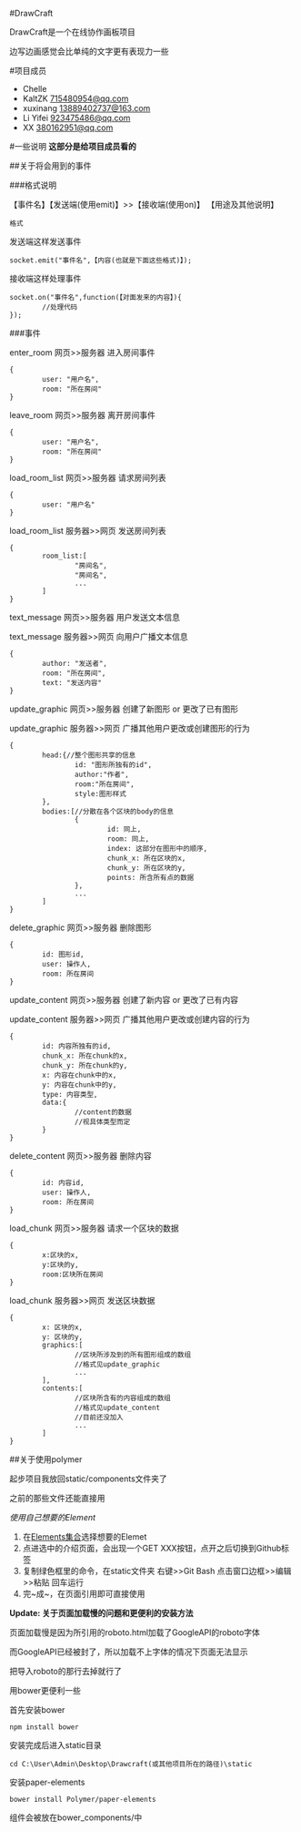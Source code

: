 ﻿#DrawCraft

DrawCraft是一个在线协作画板项目

边写边画感觉会比单纯的文字更有表现力一些




#项目成员
* Chelle
* KaltZK <715480954@qq.com>
* xuxinang <13889402737@163.com>
* Li Yifei <923475486@qq.com>
* XX <380162951@qq.com>

#一些说明
**这部分是给项目成员看的**


##关于将会用到的事件

###格式说明

【事件名】【发送端(使用emit)】>>【接收端(使用on)】 【用途及其他说明】

```
格式
```

发送端这样发送事件
```
socket.emit("事件名",【内容(也就是下面这些格式)】);
```

接收端这样处理事件
```
socket.on("事件名",function(【对面发来的内容】){
        //处理代码
});
```

###事件

enter_room 网页>>服务器 进入房间事件

```
{
        user: "用户名",
        room: "所在房间"
}
```

leave_room 网页>>服务器 离开房间事件

```
{
        user: "用户名",
        room: "所在房间"
}
```

load_room_list 网页>>服务器 请求房间列表

```
{
        user: "用户名"
}
```

load_room_list 服务器>>网页 发送房间列表

```
{
        room_list:[
                "房间名",
                "房间名",
                ...
        ]
}
```

text_message 网页>>服务器 用户发送文本信息

text_message 服务器>>网页 向用户广播文本信息

```
{
        author: "发送者",
        room: "所在房间",
        text: "发送内容"
}
```

update_graphic 网页>>服务器 创建了新图形 or 更改了已有图形

update_graphic 服务器>>网页 广播其他用户更改或创建图形的行为

```
{
        head:{//整个图形共享的信息
                id: "图形所独有的id",
                author:"作者",
                room:"所在房间",
                style:图形样式
        },
        bodies:[//分散在各个区块的body的信息
                {
                        id: 同上,
                        room: 同上,
                        index: 这部分在图形中的顺序,
                        chunk_x: 所在区块的x,
                        chunk_y: 所在区块的y,
                        points: 所含所有点的数据
                },
                ...
        ]
}
```

delete_graphic 网页>>服务器 删除图形
```
{
        id: 图形id,
        user: 操作人,
        room: 所在房间
}
```

update_content 网页>>服务器 创建了新内容 or 更改了已有内容

update_content 服务器>>网页 广播其他用户更改或创建内容的行为

```
{
        id: 内容所独有的id,
        chunk_x: 所在chunk的x,
        chunk_y: 所在chunk的y,
        x: 内容在chunk中的x,
        y: 内容在chunk中的y,
        type: 内容类型,
        data:{
                //content的数据
                //视具体类型而定
        }
}
```
delete_content 网页>>服务器 删除内容
```
{
        id: 内容id,
        user: 操作人,
        room: 所在房间
}
```

load_chunk 网页>>服务器 请求一个区块的数据
```
{
        x:区块的x,
        y:区块的y,
        room:区块所在房间
}
```


load_chunk 服务器>>网页 发送区块数据
```
{
        x: 区块的x,
        y: 区块的y,
        graphics:[
                //区块所涉及到的所有图形组成的数组
                //格式见update_graphic
                ...
        ],
        contents:[
                //区块所含有的内容组成的数组
                //格式见update_content
                //目前还没加入
                ...
        ]
}
```


##关于使用polymer

起步项目我放回static/components文件夹了

之前的那些文件还能直接用

*使用自己想要的Element*

1. 在[Elements集合](http://docs.polymerchina.org/docs/elements/)选择想要的Elemet
2. 点进选中的介绍页面，会出现一个GET XXX按钮，点开之后切换到Github标签
3. 复制绿色框里的命令，在static文件夹 右键>>Git Bash 点击窗口边框>>编辑>>粘贴 回车运行
4. 完~成~，在页面引用即可直接使用

**Update: 关于页面加载慢的问题和更便利的安装方法**

页面加载慢是因为所引用的roboto.html加载了GoogleAPI的roboto字体

而GoogleAPI已经被封了，所以加载不上字体的情况下页面无法显示

把导入roboto的那行去掉就行了


用bower更便利一些

首先安装bower

```
npm install bower
```

安装完成后进入static目录
```
cd C:\User\Admin\Desktop\Drawcraft(或其他项目所在的路径)\static
```

安装paper-elements
```
bower install Polymer/paper-elements
```

组件会被放在bower_components/中
